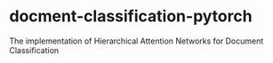 # docment-classification-pytorch
The implementation of Hierarchical Attention Networks for Document Classification
